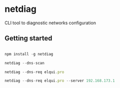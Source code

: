 # netdiag
CLI tool to diagnostic networks configuration

## Getting started

```javascript

npm install -g netdiag

netdiag --dns-scan

netdiag --dns-req elqui.pro

netdiag --dns-req elqui.pro --server 192.168.173.1


```
